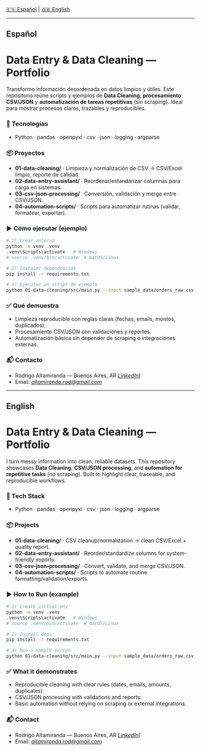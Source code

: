 

[🇪🇸 Español](#español) | [🇬🇧 English](#english)

---

## Español

# Data Entry & Data Cleaning — Portfolio

Transformo información desordenada en datos limpios y útiles. Este repositorio reúne scripts y ejemplos de **Data Cleaning**, **procesamiento CSV/JSON** y **automatización de tareas repetitivas** (sin scraping). Ideal para mostrar procesos claros, trazables y reproducibles.

### 🧰 Tecnologías

* Python · pandas · openpyxl · csv · json · logging · argparse

### 📦 Proyectos

* **01-data-cleaning/** · Limpieza y normalización de CSV → CSV/Excel limpio, reporte de calidad.
* **02-data-entry-assistant/** · Reordenar/estandarizar columnas para carga en sistemas.
* **03-csv-json-processing/** · Conversión, validación y merge entre CSV/JSON.
* **04-automation-scripts/** · Scripts para automatizar rutinas (validar, formatear, exportar).


### ▶️ Cómo ejecutar (ejemplo)

```bash
# 1) Crear entorno
python -m venv .venv
.venv\Scripts\activate   # Windows
# source .venv/bin/activate  # macOS/Linux

# 2) Instalar dependencias
pip install -r requirements.txt

# 3) Ejecutar un script de ejemplo
python 01-data-cleaning/src/main.py --input sample_data/orders_raw.csv --out-dir out
```

### ✅ Qué demuestra

* Limpieza reproducible con reglas claras (fechas, emails, montos, duplicados).
* Procesamiento CSV/JSON con validaciones y reportes.
* Automatización básica sin depender de scraping o integraciones externas.


### 📬 Contacto

* Rodrigo Altamiranda — Buenos Aires, AR
*[LinkedIn](https://www.linkedin.com/in/rodrigo-altamiranda/))*
* Email: *altamiranda.rod@gmail.com*

---

## English

# Data Entry & Data Cleaning — Portfolio

I turn messy information into clean, reliable datasets. This repository showcases **Data Cleaning**, **CSV/JSON processing**, and **automation for repetitive tasks** (no scraping). Built to highlight clear, traceable, and reproducible workflows.

### 🧰 Tech Stack

* Python · pandas · openpyxl · csv · json · logging · argparse

### 📦 Projects

* **01-data-cleaning/** · CSV cleanup/normalization → clean CSV/Excel + quality report.
* **02-data-entry-assistant/** · Reorder/standardize columns for system-friendly imports.
* **03-csv-json-processing/** · Convert, validate, and merge CSV/JSON.
* **04-automation-scripts/** · Scripts to automate routine formatting/validation/exports.


### ▶️ How to Run (example)

```bash
# 1) Create virtual env
python -m venv .venv
.venv\Scripts\activate   # Windows
# source .venv/bin/activate  # macOS/Linux

# 2) Install deps
pip install -r requirements.txt

# 3) Run a sample script
python 01-data-cleaning/src/main.py --input sample_data/orders_raw.csv --out-dir out
```

### ✅ What it demonstrates

* Reproducible cleaning with clear rules (dates, emails, amounts, duplicates).
* CSV/JSON processing with validations and reports.
* Basic automation without relying on scraping or external integrations.


### 📬 Contact

* Rodrigo Altamiranda — Buenos Aires, AR
*[LinkedIn](https://www.linkedin.com/in/rodrigo-altamiranda/))*
* Email: *altamiranda.rod@gmail.com*
